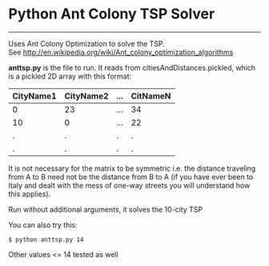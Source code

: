 # Python Ant Colony TSP Solver
-----------------------------

Uses Ant Colony Optimization to solve the TSP.  
See http://en.wikipedia.org/wiki/Ant_colony_optimization_algorithms 

**anttsp.py** is the file to run.  It reads from citiesAndDistances.pickled, which is a pickled 2D array with this format:

| CityName1 | CityName2 | ... | CitNameN |
|-----------|-----------|-----|----------|
| 0         | 23        | ... | 34       |
| 10        | 0         | ... | 22       |
| .         | .         | .   | .        |
| .         | .         | .   | .        |

It is not necessary for the matrix to be symmetric i.e. the distance traveling from A to B need not be the distance from B to A  (if you have ever been to Italy and dealt with the mess of one-way streets you will understand how this applies).

Run without additional arguments, it solves the 10-city TSP

You can also try this:
```
$ python anttsp.py 14
```

Other values <= 14 tested as well

